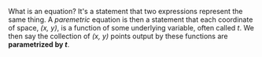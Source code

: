 What is an equation? It's a statement that two expressions represent the same thing. A _paremetric_ equation is then a statement that each coordinate of space, _(x, y)_, is a function of some underlying variable, often called _t_. We then say the collection of _(x, y)_ points output by these functions are **parametrized by _t_**.
